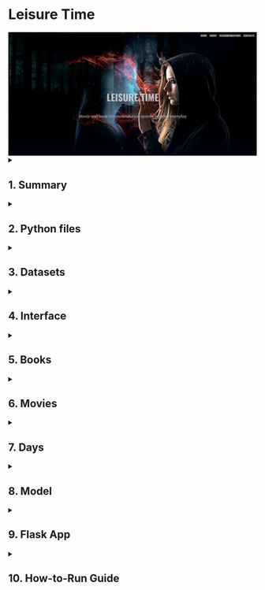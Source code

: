 <h1><b>Leisure Time</b></h1>
<img align="center" width="1000" alt="Header Image" src="https://raw.githubusercontent.com/jcosta92/LeisureTime/main/02 Readme/header.jpg" />

<details>
<summary><h2>1. Summary</h2></summary>

**Aren’t you tired of choosing a random movie or book to enjoy?**

The objective of this project is to give you daily recommendations on movies and books, depending on the specific day in question. We have celebrities’ birthdays, international days and anniversaries of certain events, such as famous battles.

This project that originates *Leisure Time – Movie&Book Recommendation System* is based on an NLP model that was specifically searched for the purpose of connecting one description into another one.

</details>

<details>
<summary><h2>2. Python files</h2></summary>

- *Books.ipynb*
- *Days.ipynb*
- *model.ipynb*
- *Movies_IMDB.ipynb*
- *Movies_TMDP_API.ipynb*
- *appimdb.py*
- *appimdb2.py*
- *apptmdb.py*
- *apptmdb2.py*

</details>

<details>
<summary><h2>3. Datasets</h2></summary>

- "01 Queries" folder
- *df_birthdays_movies.csv*
- *df_birthdays_books.csv*
- *days.csv*
- *matches'%d%m%Y'_TMDB.csv*
- *matches'%d%m%Y'_IMDB.csv*
- *goodreads.csv* (downloadable - refer to chapter 5)
- *best_books.csv*
- *TMDB_movies_final.csv*
- *imdb_movie_fetch.csv*

</details>

<details>
<summary><h2>4. Interface</h2></summary>


  
<img align="center" width="1000" alt="Header Image" src="https://raw.githubusercontent.com/jcosta92/LeisureTime/main/02 Readme/interface.jpg" />
</details>

<details>
<summary><h2>5. Books</h2></summary>

The python book used for dealing with the books dataframe was *Books.ipynb*.
The books dataframe used was from Kaggle, from the following source:
-	[*goodreads.csv*](https://www.kaggle.com/datasets/khushdassani/goodreads-300k-dataset?select=goodreads.csv)

The dataset was cleaned to Latin and English titles, using the langid library.
This dataframe was also reduced to the books with a certain minimum rating and votes. In this case, the final dataframe of books has only books with at least 3.5 rating and 1000 votes - *best_books.csv*.
In the end, we get the authors' birthdays by webscraping Wikipedia to add to our Days dataframe - *df_birthdays_books.csv*.

</details>

<details>
<summary><h2>6. Movies</h2></summary>

The focus of this project was the movies, because nowadays we give more focus into television. So there were 2 approaches to get movie data:

1.	From TMBD API – using the API from: [*https://www.themoviedb.org/*](https://www.themoviedb.org/)

2.	From IMDB website – using Web Scraping, from IMDB advanced search system
   Each of the processes takes more than 12 hours to run. Web Scraping can be time-consuming, especially when dealing with big data.

<details>
<summary><h3>6.1. TMDB API </h3></summary>

To use TMDB API in *Movies_TMDB_API.ipynb* the following steps were made to get the correct bearer and API key: [https://developer.themoviedb.org/reference/intro/getting-started/*](https://developer.themoviedb.org/reference/intro/getting-started/). To get more data, such as actors, budgets, revenues, imdb ids and streams the following source was used: [https://github.com/celiao/tmdbsimple/blob/master/README.md](https://github.com/celiao/tmdbsimple/blob/master/README.md). 
```python
base_url = "https://api.themoviedb.org/3/discover/movie"
headers = {
"accept": "application/json",
"Authorization": "Bearer YOUR_BEARER" ######### ------------------------- FROM TMDB API
}
```
```python
tmdb.API_KEY = 'YOUR_API_KEY' ######## ------------------- select from your TMDB API KEY
tmdb.REQUESTS_SESSION = requests.Session()
```
</details>

<details>
<summary><h3>6.2. IMDB Web Scrapping </h3></summary>

In this case, I looped through all the genres with a minimum rating of 5.0 and 3000 votes, using web scraping to get:

1. Pages URLs
2. Movies URLs
3. Web scraping of all the movies URLs to get a dataframe *imdb_movie_fetch.csv* with:
   - URL
   - Movie title
   - Movie image
   - IMDb Rating
   - Number of votes
   - Movie description
   - Movie genres
   - Published Date
   - Content Rating
   - Actors, writers, and directors
   - Movie Popularity
4. Web scraping Wikipedia to get the actors' birthdates - *df_birthdays_movies.csv*.

</details>

</details>

<details>
<summary><h2>7. Days</h2></summary>
To get the dataframe for the days, in *Days.ipynb*, research was done to obtain first the <u>international days</u>, and then the <u>anniversaries of certain events</u>, from several sources. Lastly, we gathered up also the <u>anniversaries of authors and actors</u> that were in the movies and books dataframes.

**Sources**: 
-	[https://date.nager.at/api/](https://date.nager.at/api/) - Web scrapping
-	[https://www.un.org/en/observances/list-days-weeks/](https://www.un.org/en/observances/list-days-weeks/) - Web scrapping
-	[https://www.unesco.org/en/days/](https://www.unesco.org/en/days/) - Web scrapping
-	[https://en.wikipedia.org/wiki/](https://en.wikipedia.org/wiki/) - Web scrapping for days’ descriptions and images
-	[http://w.wiki/6Zx/](http://w.wiki/6Zx/) - Manual download of data queries
-	Authors and actors birthdays - got from movies and books dataframes

In the end, all the types of days are in the dataframe *days.csv*.
</details>

<details>
<summary><h2>8. Model</h2></summary>
In *model.ipynb*, the days, books and movies datasets are loaded and put through the chosen model *universal-sentence-encoder*.

```python
model = hub.load("https://tfhub.dev/google/universal-sentence-encoder/4")
```

Each type of day can be matched up to 3 movies and 3 books, based on the top similarity ratios calculated by the model.
Two matches datasets for today’s events are created, one using TMDB API and the other IMDB web scrapping.

</details>


<details>
<summary><h2>9. Flask App</h2></summary>

The flask app does the reading of the matches in that day and display them along the web interface, including also snack and drink recommendations for the movies.
There are 4 documents that can be used to run the Flask App:
-	*appimdb.py*
-	*apptmdb.py*
-	*appimdb2.py*
-	*apptmdb2.py*

Only the 1st versions *appimdb.py* and *apptmdb.py* include the snacks and drinks recommendations for the movies, using Open AI API. So to use them properly the Open AI key needs to be inside those files in:

```python
openai.api_key = "YOUR_API_KEY" ##### -------- input your OpenAI API key
```
The 2nd versions can be run without any API key input.

The result *Leisure Time* from the *.html* code that is in the “templates” folder gives an overview for one day of each type of days – one international day, one celebrity birthday, and one event anniversary.

<img align="center" width="1000" alt="Header Image" src="https://raw.githubusercontent.com/jcosta92/LeisureTime/main/02 Readme/day.jpg" />
<img align="center" width="1000" alt="Header Image" src="https://raw.githubusercontent.com/jcosta92/LeisureTime/main/02 Readme/day2.jpg" />

</details>

<details>
<summary><h2>10. How-to-Run Guide</h2></summary>

0.	If you want, you can skip to **<u>Step 5</u>** and use the already created dataframes for days, movies and books (up2date mid Jul23):
      - *days.csv*
      - *best_books.csv*
      - *TMDB_movies_final.csv*
      - *imdb_movie_fetch.csv*
1.	Run fully *Books.ipynb* (1st download *goodreads.csv* as per chapter 5) to get *best_books.csv* and *df_birthdays_books.csv*.
2.	Run *Movies_TMDB_API.ipynb* to get *TMDB_movies_final.csv*.
    - This process takes several hours – be patient.
    - Remember to input your Bearer and API Key in the respective code lines (check chapter 6.1)
3.	Run fully *Movies_IMDB.ipynb* to get *imdb_movie_fetch.csv* and *df_birthdays_movies.csv*
    - This process takes several hours – be patient.
4.	Run *Days.ipynb* to get *days.csv* dataframe.
5.	Run our model - *model.ipynb* – to get the matches of today.
    - This model takes roughly 2-3 hours to run for both TMDB and IMDB movies dfs.
6.	Choose which flask app file *.py* you want to use:
    - *appimdb.py* – to run with IMDB matched movies (Remember to input your Open AI key)
    - *apptmdb.py* – to run with TMDB matched movies (Remember to input your Open AI key)
    - *appimdb2.py* – to run with IMDB matched movies, without snacks&drinks recommendations for movies (best if you don’t want to use APIs)
    - *apptmdb2.py* – to run with TMDB matched movies, without snacks&drinks recommendations for movies (best if you don’t want to use APIs)
7.	In GitBash, or another command prompt software, go to the location of your forked repository and type: python *“selected_app.py”*. Should appear something like this:

<img align="center" width="600" alt="Header Image" src="https://raw.githubusercontent.com/jcosta92/LeisureTime/main/02 Readme/flask.jpg" />


8.	Now, you just need to go to your internet browser and type the selected host, e.g. *http://127.0.0.1:5000* from above.
9.	Voilà.

</details>



